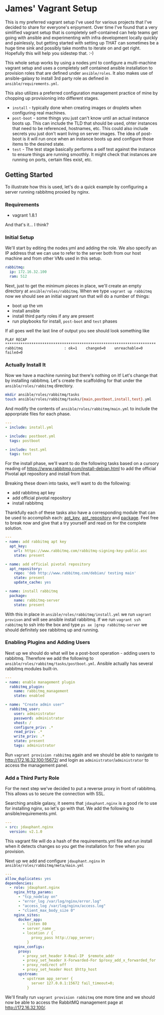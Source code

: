 # James' Vagrant Setup
This is my preferred vagrant setup I've used for various projects that
I've decided to share for everyone's enjoyment. Over time I've found
that a very simlified vagrant setup that is completely self-contained
can help teams get going with ansible and experimenting with infra
development locally quickly and painlessly, but getting started with
setting up THAT can sometimes be a huge time sink and possibly take
months to iterate on and get right. Hopefully this will help you
sidestep that. :-)

This whole setup works
by using a nodes.yml to configure a multi-machine vagrant setup and
uses a completely self contained ansible installation to provision roles
that are defined under `ansible/roles`. It also makes use of
ansible-galaxy to install 3rd party role as defined in
`ansible/requirements.yml`.

This also utilizes a preferred configuration management practice of mine
by chopping up provisioning into different stages.

- `install` - typically done when creating images or droplets when
  configuring real machines.
- `post-boot` - some things you just can't know until an actual instance
  boots up. This can include the TLD that should be used, ohter
instances that need to be referenced, hostnames, etc. This could also
include secrets you just don't want living on server images. The idea of
post-boot is it will run once when an instance boots up and configure
those items to the desired state.
- `test` - The test stage basically performs a self test against the
  instance to ensure things are running smoothly. It might check that
instances are running on ports, certain files exist, etc.

## Getting Started
To illustrate how this is used, let's do a quick example by configuring
a server running rabbitmq proxied by nginx.

### Requirements
- vagrant 1.8.1

And that's it... I think?

### Initial Setup
We'll start by editing the nodes.yml and adding the role. We also
specify an IP address that we can use to refer to the server both from
our host machine and from other VMs used in this setup.

```yml
rabbitmq:
  ip: 172.16.32.100
  ram: 512
```

Next, just to get the minimum pieces in place, we'll create an empty
directory at `ansible/roles/rabbitmq`. When we type `vagrant up
rabbitmq` now we should see an initial vagrant run that will do a number
of things:

- boot up the vm
- install ansible
- install third party roles if any are present
- run playbooks for install, `post-boot` and `test` phases

If all goes well the last line of output you see should look something
like

```
PLAY RECAP *********************************************************************
rabbitmq                   : ok=1    changed=0    unreachable=0    failed=0
```

### Actually Install It
Now we have a machine running but there's nothing on it! Let's change
that by installing rabbitmq. Let's create the scaffolding for that under
the `ansible/roles/rabbitmq` directory.

```bash
mkdir ansible/roles/rabbitmq/tasks
touch ansible/roles/rabbitmq/tasks/{main,postboot,install,test}.yml
```

And modify the contents of `ansible/roles/rabbitmq/main.yml` to include
the apporpriate files for each phase.

```yml
---
- include: install.yml

- include: postboot.yml
  tags: postboot

- include: test.yml
  tags: test

```

For the install phase, we'll want to do the following tasks based on a
cursory reading of https://www.rabbitmq.com/install-debian.html to add
the official Pivotal apt repository and install from that.

Breaking these down into tasks, we'll want to do the following:

- add rabbitmq apt key
- add official pivotal repository
- install rabbitmq

Thankfully each of these tasks also have a corresponding module that can
be used to accomplish each: [apt_key](http://docs.ansible.com/ansible/apt_repository_module.html), [apt_repository](http://docs.ansible.com/ansible/apt_key_module.html) and
[package](http://docs.ansible.com/ansible/package_module.html). Feel
free to break now and give that a try yourself and read on for the
complete solution.


```yml
---
- name: add rabbitmq apt key
  apt_key:
    url: https://www.rabbitmq.com/rabbitmq-signing-key-public.asc
    state: present

- name: add official pivotal repository
  apt_repository:
    repo: 'deb http://www.rabbitmq.com/debian/ testing main'
    state: present
    update_cache: yes

- name: install rabbitmq
  package:
    name: rabbitmq-server
    state: present

```

With this in place in `ansible/roles/rabbitmq/install.yml` we run
`vagrant provison` and will see ansible install rabbitmq. If we run
`vagrant ssh rabbitmq` to ssh into the box and type `ps ax |grep rabbitmq-server` we should definitely see rabbitmq up and running.

### Enabling Plugins and Adding Users

Next up we should do what will be a post-boot operation - adding users
to rabbitmq. Therefore we add the following to
`ansible/roles/rabbitmq/tasks/postboot.yml`. Ansible actually has
several rabbitmq modules built-in.

```yaml
---
- name: enable management plugin
  rabbitmq_plugin:
    name: rabbitmq_management
    state: enabled

- name: "Create admin user"
  rabbitmq_user:
    user: administrator
    password: administrator
    vhost: /
    configure_priv: .*
    read_priv: .*
    write_priv: .*
    state: present
    tags: administrator

```

Run `vagrant provision rabbitmq` again and we should be able to
navigate to http://172.16.32.100:15672/ and login as
`administrator`/`administrator` to access the management panel.

### Add a Third Party Role
For the next step we've decided to put a reverse proxy in front of
rabbitmq. This allows us to secure the connection with SSL.

Searching ansible galaxy, it seems that `jdauphant.nginx` is a good rle
to use for installing nginx, so let's go with that. We add the following
to ansible/requirements.yml.

```yaml
---
- src: jdauphant.nginx
  version: v2.1.0

```

This vagrant file will do a hash of the requirements.yml file and run
install when it detects changes so you get the installation for free
when you provision.

Next up we add and configure `jdauphant.nginx` in
`ansible/roles/rabbitmq/meta/main.yml`

```yaml
---
allow_duplicates: yes
dependencies:
  - role: jdauphant.nginx
    nginx_http_params:
      - "tcp_nodelay on"
      - "error_log /var/log/nginx/error.log"
      - "access_log /var/log/nginx/access.log"
      - "client_max_body_size 0"
    nginx_sites:
      docker_app:
        - listen 80
        - server_name _
        - location / {
            proxy_pass http://app_server;
          }
    nginx_configs:
      proxy:
        - proxy_set_header X-Real-IP  $remote_addr
        - proxy_set_header X-Forwarded-For $proxy_add_x_forwarded_for
        - proxy_redirect off
        - proxy_set_header Host $http_host
      upstream:
        - upstream app_server {
            server 127.0.0.1:15672 fail_timeout=0;
          }
```

We'll finally run `vagrant provision rabbitmq` one more time and we
should now be able to access the RabbitMQ management page at http://172.16.32.100/.




